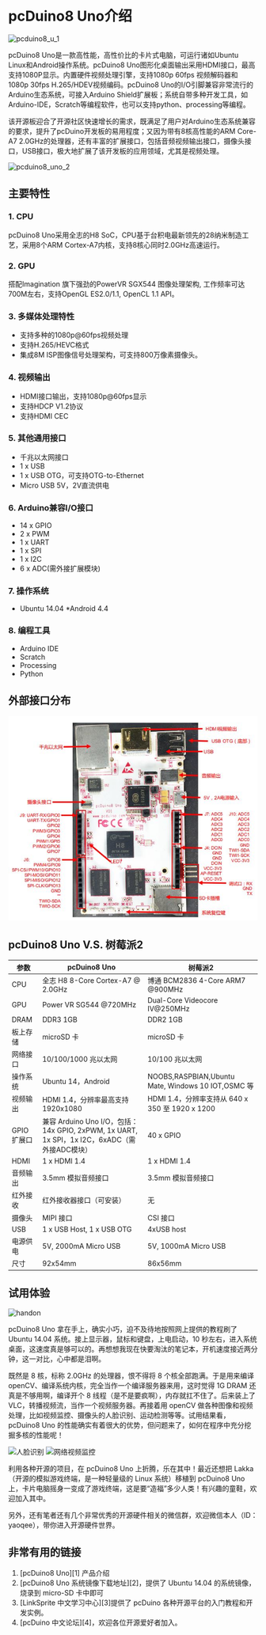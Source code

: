 # pcDuino8 Uno介绍
![pcduino8_u_1](http://www.linksprite.com/wp-content/uploads/2014/11/pcduino8_uno_1.jpg)

pcDuino8 Uno是一款高性能，高性价比的卡片式电脑，可运行诸如Ubuntu Linux和Android操作系统。pcDuino8 Uno图形化桌面输出采用HDMI接口，最高支持1080P显示。内置硬件视频处理引擎，支持1080p 60fps 视频解码器和1080p 30fps H.265/HDEV视频编码。pcDuino8 Uno的I/O引脚兼容非常流行的Arduino生态系统，可接入Arduino Shield扩展板；系统自带多种开发工具，如Arduino-IDE，Scratch等编程软件，也可以支持python、processing等编程。

该开源板迎合了开源社区快速增长的需求，既满足了用户对Arduino生态系统兼容的要求，提升了pcDuino开发板的易用程度；又因为带有8核高性能的ARM Core-A7 2.0GHz的处理器，还有丰富的扩展接口，包括音频视频输出接口，摄像头接口，USB接口，极大地扩展了该开发板的应用领域，尤其是视频处理。

![pcduino8_uno_2](http://www.linksprite.com/wp-content/uploads/2015/09/pcduino8_uno_2.jpg)

 ## 主要特性

### 1. CPU

pcDuino8 Uno采用全志的H8 SoC，CPU基于台积电最新领先的28纳米制造工艺，采用8个ARM Cortex-A7内核，支持8核心同时2.0GHz高速运行。

### 2. GPU

搭配Imagination 旗下强劲的PowerVR SGX544 图像处理架构, 工作频率可达700M左右，支持OpenGL ES2.0/1.1, OpenCL 1.1 API。

### 3. 多媒体处理特性

* 支持多种的1080p@60fps视频处理
* 支持H.265/HEVC格式
* 集成8M ISP图像信号处理架构，可支持800万像素摄像头。

### 4. 视频输出

* HDMI接口输出，支持1080p@60fps显示
* 支持HDCP V1.2协议
* 支持HDMI CEC

### 5. 其他通用接口

* 千兆以太网接口
* 1 x USB
* 1 x USB OTG，可支持OTG-to-Ethernet
* Micro USB 5V，2V直流供电

### 6. Arduino兼容I/O接口

* 14 x GPIO
* 2 x PWM
* 1 x UART
* 1 x SPI
* 1 x I2C
* 6 x ADC(需外接扩展模块)

### 7. 操作系统

* Ubuntu 14.04
*Android 4.4

### 8. 编程工具

* Arduino IDE
* Scratch
* Processing
* Python

## 外部接口分布

![IO](/images/pcduino8-gpio.JPG)

## pcDuino8 Uno V.S. 树莓派2

|参数|pcDuino8 Uno|树莓派2|
|---|---|---|
|CPU|全志 H8 8-Core Cortex-A7 @ 2.0GHz|博通 BCM2836 4-Core ARM7 @900MHz|
|GPU|Power VR SG544 @720MHz|Dual-Core Videocore IV@250MHz|
|DRAM|DDR3 1GB|DDR2 1GB|
|板上存储|microSD 卡|microSD 卡|
|网络接口|10/100/1000 兆以太网|10/100 兆以太网|
|操作系统|Ubuntu 14，Android|NOOBS,RASPBIAN,Ubuntu Mate, Windows 10 IOT,OSMC 等|
|视频输出|HDMI 1.4，分辨率最高支持 1920x1080|HDMI 1.4，分辨率支持从 640 x 350 至 1920 x 1200|
|GPIO扩展口|兼容 Arduino Uno I/O，包括：14x GPIO, 2xPWM, 1x UART, 1x SPI，1x I2C，6xADC（需外接ADC模块）|40 x GPIO|
|HDMI|1 x HDMI 1.4|1 x HDMI 1.4|
|音频输出|3.5mm 模拟音频接口|3.5mm 模拟音频接口|
|红外接收|红外接收器接口（可安装）|无|
|摄像头|MIPI 接口|CSI 接口|
|USB|1 x USB Host, 1 x USB OTG|4xUSB host|
|电源供电|5V, 2000mA Micro USB|5V, 1000mA Micro USB|
|尺寸|92x54mm | 86x56mm|

## 试用体验

![handon](https://github.com/tinyclub/tinylab.org/blob/master/images/boards/pcduino/pcduino8_uno_4.jpg)

pcDuino8 Uno 拿在手上，确实小巧，迫不及待地按照网上提供的教程刷了 Ubuntu 14.04 系统。接上显示器，鼠标和键盘，上电启动，10 秒左右，进入系统桌面，这速度真是够可以的。再想想我现在快要淘汰的笔记本，开机速度接近两分钟，这一对比，心中都是泪啊。

既然是 8 核，标称 2.0GHz 的处理器，恨不得将 8 个核全部跑满。于是用来编译 openCV、编译系统内核，完全当作一个编译服务器来用，这时觉得 1G DRAM 还真是不够用啊，编译开个 8 线程（是不是要疯啊），内存就扛不住了。后来装上了 VLC，转播视频流，当作一个视频服务器。再接着用 openCV 做各种图像和视频处理，比如视频监控、摄像头的人脸识别、运动检测等等。试用结果看，pcDuino8 Uno 的性能确实有着很大的优势，但问题来了，如何在程序中充分挖掘多核的性能呢！

<img src="https://github.com/tinyclub/tinylab.org/raw/master/images/boards/pcduino/pcduino8_uno_5.jpg" title="人脸识别" width="300">

<img src="https://github.com/tinyclub/tinylab.org/raw/master/images/boards/pcduino/pcduino8_uno_6.jpg" title="网络视频监控" width="300">

利用各种开源的项目，在 pcDuino8 Uno 上折腾，乐在其中！最近还想把 Lakka（开源的模拟游戏终端，是一种轻量级的 Linux 系统）移植到 pcDuino8 Uno 上，卡片电脑摇身一变成了游戏终端，这是要“造福”多少人类！有兴趣的童鞋，欢迎加入其中。

另外，还有笔者还有几个非常优秀的开源硬件相关的微信群，欢迎微信本人（ID：yaoqee），带你进入开源硬件世界。

## 非常有用的链接

1. [pcDuino8 Uno][1] 产品介绍
2. [pcDuino8 Uno 系统镜像下载地址][2]，提供了 Ubuntu 14.04 的系统镜像，烧录到 micro-SD 卡中即可
3. [LinkSprite 中文学习中心][3]提供了 pcDuino 各种开源平台的入门教程和开发实例。
4. [pcDuino 中文论坛][4]，欢迎各位开源爱好者加入。
